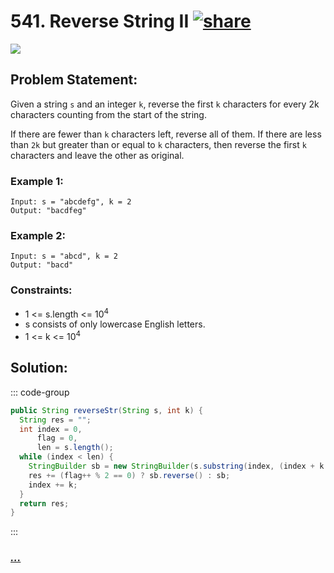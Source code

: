 # 541. Reverse String II [![share]](https://leetcode.com/problems/reverse-string-ii/)

![][easy]

## Problem Statement:

Given a string `s` and an integer `k`, reverse the first `k` characters for every 2k characters counting from the start of the string.

If there are fewer than `k` characters left, reverse all of them. If there are less than `2k` but greater than or equal to `k` characters, then reverse the first `k` characters and leave the other as original.

### Example 1:

```
Input: s = "abcdefg", k = 2
Output: "bacdfeg"
```

### Example 2:

```
Input: s = "abcd", k = 2
Output: "bacd"
```

### Constraints:

- 1 <= s.length <= 10<sup>4</sup>
- s consists of only lowercase English letters.
- 1 <= k <= 10<sup>4</sup>

## Solution:

::: code-group

```java
public String reverseStr(String s, int k) {
  String res = "";
  int index = 0,
      flag = 0,
      len = s.length();
  while (index < len) {
    StringBuilder sb = new StringBuilder(s.substring(index, (index + k > len) ? len : index + k));
    res += (flag++ % 2 == 0) ? sb.reverse() : sb;
    index += k;
  }
  return res;
}
```

:::

### [_..._](#)

```

```

<!----------------------------------{ link }--------------------------------->

[share]: https://img.icons8.com/external-anggara-blue-anggara-putra/20/000000/external-share-user-interface-basic-anggara-blue-anggara-putra-2.png
[easy]: https://img.shields.io/badge/Difficulty-Easy-bright.svg
[medium]: https://img.shields.io/badge/Difficulty-Medium-yellow.svg
[hard]: https://img.shields.io/badge/Difficulty-Hard-red.svg
